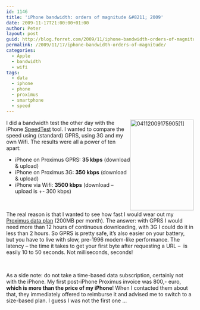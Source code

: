 ```yaml
---
id: 1146
title: 'iPhone bandwidth: orders of magnitude &#8211; 2009'
date: 2009-11-17T21:00:00+01:00
author: Peter
layout: post
guid: http://blog.forret.com/2009/11/iphone-bandwidth-orders-of-magnitude/
permalink: /2009/11/17/iphone-bandwidth-orders-of-magnitude/
categories:
  - Apple
  - bandwidth
  - wifi
tags:
  - data
  - iphone
  - phone
  - proximus
  - smartphone
  - speed
---
```

[<img loading="lazy" style="display: inline; margin-left: 0px; margin-right: 0px; border: 0px;" title="04112009175905[1]" src="http://blog2.forret.com/wp-content/uploads/2009/11/041120091759051_thumb1.jpg" alt="04112009175905[1]" width="171" height="244" align="right" border="0" />](http://blog2.forret.com/wp-content/uploads/2009/11/0411200917590511.jpg)I did a bandwidth test the other day with the iPhone [SpeedTest](http://www.speedtest.net/) tool. I wanted to compare the speed using (standard) GPRS, using 3G and my own Wifi. The results were all a power of ten apart:

  * iPhone on Proximus GPRS: **35 kbps** (download & upload)
  * iPhone on Proximus 3G: **350 kbps** (download & upload)
  * iPhone via Wifi: **3500 kbps** (download – upload is +- 300 kbps)

&nbsp;

The real reason is that I wanted to see how fast I would wear out my [Proximus data plan](http://customer.proximus.be/en/Mobile_Internet_Smartphone/MIS_Mobile_Internet.html) (200MB per month). The answer: with GPRS I would need more than 12 hours of continuous downloading, with 3G I could do it in less than 2 hours. So GPRS is pretty safe, it’s also easier on your battery, but you have to live with slow, pre-1996 modem-like performance. The latency – the time it takes to get your first byte after requesting a URL &#8211;  is easily 10 to 50 seconds. Not milliseconds, seconds!

&nbsp;

As a side note: do not take a time-based data subscription, certainly not with the iPhone. My first post-iPhone Proximus invoice was 800,- euro, **which is more than the price of my iPhone**! When I contacted them about that, they immediately offered to reimburse it and advised me to switch to a size-based plan. I guess I was not the first one …